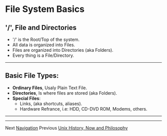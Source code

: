 File System Basics
===

'/', File and Directories
---

- '/' is the Root/Top of the system.
- All data is organized into Files.
- Files are organized into Directories (aka Folders).
- Every thing is a File/Directory.

---

Basic File Types:
---

- __Ordinary Files__, Usaly Plain Text File.
- __Directories__, Is where files are stored (aka Folders).
- __Special Files__:
  - Links, (aka shortcuts, aliases).
  - Hardware Refrance, i.e: HDD, CD-DVD ROM, Modems, others.

---
---

Next [Navigation](NAVIGATION.md)
Previous [Unix History, Now and Philosophy](HISTORY.md)
